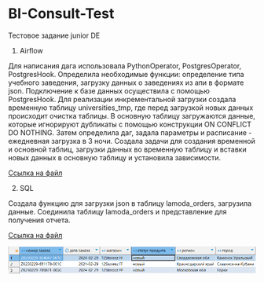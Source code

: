 # BI-Consult-Test
Тестовое задание junior DE

1. Airflow

Для написания дага использовала PythonOperator, PostgresOperator, PostgresHook. 
Определила необходимые функции: определение типа учебного заведения, загрузку данных о заведениях из апи в формате json. 
Подключение к базе данных осуществила с помощью PostgresHook. Для реализации инкрементальной загрузки создала временную таблицу universities_tmp, где перед загрузкой новых данных происходит очистка таблицы. В основную таблицу загружаются данные, которые игнорируют дубликаты с помощью конструкции ON CONFLICT DO NOTHING. 
Затем определила даг, задала параметры и расписание - ежедневная загрузка в 3 ночи. Создала задачи для создания временной и основной таблиц, загрузки данных во временную таблицу и вставки новых данных в основную таблицу и установила зависимости.

[Ссылка на файл](https://github.com/AnastasiaKotelnikova/BI-Consult-Test/blob/main/load_universities_dag.py)

2. SQL

Создала функцию для загрузки json в таблицу lamoda_orders, загрузила данные. Соединила таблицу lamoda_orders и представление для получения отчета.

[Ссылка на файл](https://github.com/AnastasiaKotelnikova/BI-Consult-Test/blob/main/ddl.txt)

![Итоговая таблица](https://github.com/AnastasiaKotelnikova/BI-Consult-Test/blob/main/table.PNG)

